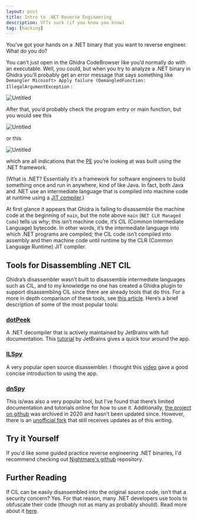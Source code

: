 ```yaml
---
layout: post
title: Intro to .NET Reverse Engineering
description: VFTs suck (if you know you know)
tag: [hacking]
---
```

You’ve got your hands on a .NET binary that you want to reverse engineer. What do you do?

You can’t just open in the Ghidra CodeBrowser like you’d normally do with an executable. Well, you could, but when you try to analyze a .NET binary in Ghidra you’ll probably get an error message that says something like `Demangler Micosoft> Apply failure (DemangledFunction: IllegalArgumentException` :

![Untitled](./assets/images/dotnet_re/1.png)

After that, you’d probably check the program entry or main function, but you would see this

![Untitled](./assets/images/dotnet_re/2.png)

or this

![Untitled](./assets/images/dotnet_re/3.png)

which are all indications that the [PE](https://en.wikipedia.org/wiki/Portable_Executable) you’re looking at was built using the .NET framework.

(What is .NET? Essentially it’s a framework for software engineers to build something once and run in anywhere, kind of like Java. In fact, both Java and .NET use an intermediate language that is compiled into machine code at runtime using a [JIT compiler](https://en.wikipedia.org/wiki/Just-in-time_compilation).)

At first glance it appears that Ghidra is failing to disassemble the machine code at the beginning of `main`, but the note above `main` (`NET CLR Managed Code`) tells us why; this isn’t machine code, it’s CIL (Common Intermediate Language) bytecode. In other words, it’s the intermediate language into which .NET programs are compiled; the CIL code isn’t compiled into assembly and then machine code until runtime by the CLR (Common Language Runtime) JIT compiler.

## Tools for Disassembling .NET CIL

Ghidra’s disassembler wasn’t built to disassemble intermediate languages such as CIL, and to my knowledge no one has created a Ghidra plugin to support disassembling CIL since there are already tools that do this. For a more in depth comparison of these tools, see [this article](https://blog.ndepend.com/in-the-jungle-of-net-decompilers/). Here’s a brief description of some of the most popular tools:

### [dotPeek](https://www.jetbrains.com/decompiler/)

A .NET decompiler that is actively maintained by JetBrains with full documentation. This [tutorial](https://www.youtube.com/watch?v=msJVDzrHS2g) by JetBrains gives a quick tour around the app.

### [ILSpy](https://github.com/icsharpcode/ILSpy)

A very popular open source disassembler. I thought this [video](https://www.youtube.com/watch?v=RKfbdIqi0tw) gave a good concise introduction to using the app.

### [dnSpy](https://github.com/dnSpy/dnSpy)

This is/was also a very popular tool, but I’ve found that there’s limited documentation and tutorials online for how to use it. Additionally, [the project on github](https://github.com/dnSpy/dnSpy) was archived in 2020 and hasn’t been updated since. However, there is an [unofficial fork](https://github.com/dnSpyEx/dnSpy) that still receives updates as of this writing.

## Try it Yourself
If you'd like some guided practice reverse engineering .NET binaries, I'd recommend checking out [Nightmare's github](https://guyinatuxedo.github.io/21-dot_net/index.html) repository.

## Further Reading

If CIL can be easily disassembled into the original source code, isn’t that a security concern? Yes. For that reason, many .NET developers use tools to obfuscate their code (though not as many as probably should). Read more about it [here](https://www.inetsolution.com/blog/july-2008/net-obfuscation-a-waste-of-time).

